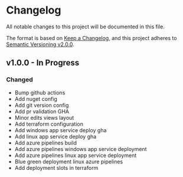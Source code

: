 # Changelog

All notable changes to this project will be documented in this file.

The format is based on [Keep a Changelog](https://keepachangelog.com/en/1.0.0/),
and this project adheres to [Semantic Versioning v2.0.0](https://semver.org/spec/v2.0.0.html).

## v1.0.0 - In Progress

### Changed

- Bump github actions
- Add nuget config
- Add git version config
- Add pr validation GHA
- Minor edits views layout
- Add terraform configuration
- Add windows app service deploy gha
- Add linux app service deploy gha
- Add azure pipelines build
- Add azure pipelines windows app service deployment
- Add azure pipelines linux app service deployment
- Blue green deployment linux azure pipelines
- Add deployment slots in terraform
